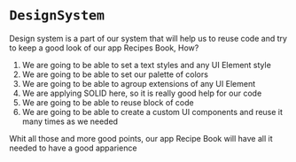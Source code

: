 # ``DesignSystem``

Design system is a part of our system that will help us to reuse code and try to keep a good look of our app Recipes Book, How?
1. We are going to be able to set a text styles and any UI Element style
2. We are going to be able to set our palette of colors
3. We are going to be able to agroup extensions of any UI Element
4. We are applying SOLID here, so it is really good help for our code
5. We are going to be able to reuse block of code
6. We are going to be able to create a custom UI components and reuse it many times as we needed

Whit all those and more good points, our app Recipe Book will have all it needed to have a good apparience 


